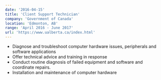 ```yaml
---
date: '2016-04-15'
title: 'Client Support Technician'
company: 'Government of Canada'
location: 'Edmonton, AB'
range: 'April 2016 - June 2017'
url: 'https://www.ualberta.ca/index.html'
---
```


- Diagnose and troubleshoot computer hardware issues, peripherals and software applications
- Offer technical advice and training in response
- Conduct routine diagnosis of failed equipment and software and coordinate repairs.
- Installation and maintenance of computer hardware
